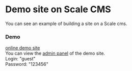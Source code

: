 # Demo site on Scale CMS
You can see an example of building a site on a Scale cms.
### Demo
<a href="https://demo-php.scale-all.com">online demo site</a><br/>
You can view the <a href="https://demo-php.scale-all.com/admin/">admin panel</a> of the demo site.<br/>
Login: "guest"<br/>
Password: "123456"
